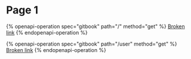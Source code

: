 # Page 1

{% openapi-operation spec="gitbook" path="/" method="get" %}
[Broken link](broken-reference)
{% endopenapi-operation %}

{% openapi-operation spec="gitbook" path="/user" method="get" %}
[Broken link](broken-reference)
{% endopenapi-operation %}
